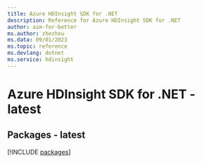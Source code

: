 ```yaml
---
title: Azure HDInsight SDK for .NET
description: Reference for Azure HDInsight SDK for .NET
author: aim-for-better
ms.author: zhezhou
ms.data: 09/01/2023
ms.topic: reference
ms.devlang: dotnet
ms.service: hdinsight
---
```

# Azure HDInsight SDK for .NET - latest
## Packages - latest
[!INCLUDE [packages](hdinsight-index.md)]
